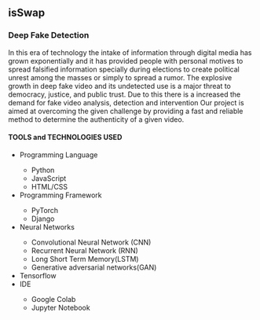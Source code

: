 <h2>isSwap</h2>
<h3>Deep Fake Detection</h3>

<p> In this era of technology the intake of information through digital media has grown exponentially and it has provided people with personal motives to spread falsified information specially during elections to create political unrest among the masses or simply to spread a rumor.
The explosive growth in deep fake video and its undetected use is a major threat to democracy, justice, and public trust. Due to this there is a increased the demand for fake video analysis, detection and intervention
Our project is aimed at overcoming the given challenge by providing a fast and reliable method to determine the authenticity of  a given video.</p>

<h4> TOOLS and TECHNOLOGIES USED</h4>
<ul>
  <li>Programming Language</li>
    <ul>
      <li>Python</li>
      <li>JavaScript</li>
      <li>HTML/CSS</li>
    </ul>
  <li>Programming Framework</li>
    <ul>
      <li>PyTorch</li>
      <li>Django</li>
    </ul>
   <li>Neural Networks</li>
    <ul>
      <li>Convolutional Neural Network (CNN)</li>
      <li>Recurrent Neural Network (RNN) </li>
        <li>Long Short Term Memory(LSTM) </li>
        <li>Generative adversarial networks(GAN)</li>
    </ul>
    <li>Tensorflow</li>
    <li>IDE</li>
    <ul>
    <li>Google Colab</li>
        <li>Jupyter Notebook</li>
    </ul>
</ul>

